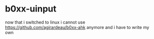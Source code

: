 # b0xx-uinput
now that i switched to linux i cannot use https://github.com/agirardeau/b0xx-ahk anymore and i have to write my own

